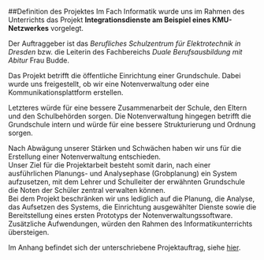 ##Definition des Projektes
Im Fach Informatik wurde uns im Rahmen des Unterrichts das Projekt **Integrationsdienste am Beispiel eines KMU-Netzwerkes** vorgelegt. 

Der Auftraggeber ist das *Berufliches Schulzentrum für Elektrotechnik in Dresden* bzw. die Leiterin des Fachbereichs *Duale Berufsausbildung mit Abitur* Frau Budde. 

Das Projekt betrifft die öffentliche Einrichtung einer Grundschule. 
Dabei wurde uns freigestellt, ob wir eine Notenverwaltung oder eine Kommunikationsplattform erstellen. 

Letzteres würde für eine bessere Zusammenarbeit der Schule, den Eltern und den Schulbehörden sorgen. Die Notenverwaltung hingegen betrifft die Grundschule intern und würde für eine bessere Strukturierung und Ordnung sorgen. 

Nach Abwägung unserer Stärken und Schwächen haben wir uns für die Erstellung einer Notenverwaltung entschieden.                       
Unser Ziel für die Projektarbeit besteht somit darin, nach einer ausführlichen Planungs- und Analysephase (Grobplanung) ein System aufzusetzen, mit dem Lehrer und Schulleiter der erwähnten Grundschule die Noten der Schüler zentral verwalten können.               
Bei dem Projekt beschränken wir uns lediglich auf die Planung, die Analyse, das Aufsetzen des Systems, die Einrichtung ausgewählter Dienste sowie die Bereitstellung eines ersten Prototyps der Notenverwaltungssoftware. Zusätzliche Aufwendungen, würden den Rahmen des Informatikunterrichts übersteigen. 

Im Anhang befindet sich der unterschriebene Projektauftrag, siehe [hier](http://www.notenverwaltung.tuke-productions.de/Projektauftrag/).
